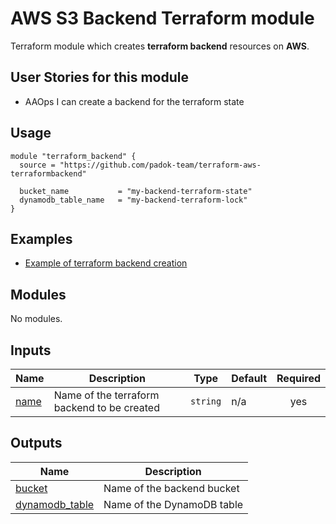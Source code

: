 # AWS S3 Backend Terraform module

Terraform module which creates **terraform backend** resources on **AWS**.

## User Stories for this module

- AAOps I can create a backend for the terraform state

## Usage

```hcl
module "terraform_backend" {
  source = "https://github.com/padok-team/terraform-aws-terraformbackend"

  bucket_name           = "my-backend-terraform-state"
  dynamodb_table_name   = "my-backend-terraform-lock"
}
```

## Examples

- [Example of terraform backend creation](examples/example_basic/main.tf)

<!-- BEGIN_TF_DOCS -->
## Modules

No modules.

## Inputs

| Name | Description | Type | Default | Required |
|------|-------------|------|---------|:--------:|
| <a name="input_name"></a> [name](#input\_name) | Name of the terraform backend to be created | `string` | n/a | yes |

## Outputs

| Name | Description |
|------|-------------|
| <a name="output_bucket"></a> [bucket](#output\_bucket) | Name of the backend bucket |
| <a name="output_dynamodb_table"></a> [dynamodb\_table](#output\_dynamodb\_table) | Name of the DynamoDB table |
<!-- END_TF_DOCS -->
